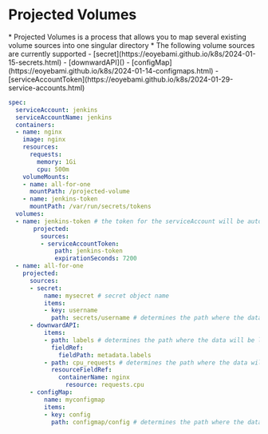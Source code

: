 <h1>Projected Volumes</h1>
* Projected Volumes is a process that allows you to map several existing volume sources into one singular directory
* The following volume sources are currently supported
  - [secret](https://eoyebami.github.io/k8s/2024-01-15-secrets.html)
  - [downwardAPI]()
  - [configMap](https://eoyebami.github.io/k8s/2024-01-14-configmaps.html)
  - [serviceAccountToken](https://eoyebami.github.io/k8s/2024-01-29-service-accounts.html)

```yml
spec:
  serviceAccount: jenkins
  serviceAccountName: jenkins
  containers: 
  - name: nginx
    image: nginx
    resources:
      requests:
        memory: 1Gi
        cpu: 500m
    volumeMounts:
    - name: all-for-one
      mountPath: /projected-volume
    - name: jenkins-token
      mountPath: /var/run/secrets/tokens
  volumes:
  - name: jenkins-token # the token for the serviceAccount will be automounted and rotated at expiration by Token Request API
       projected:
         sources:
         - serviceAccountToken:
             path: jenkins-token
             expirationSeconds: 7200
  - name: all-for-one
    projected:
      sources:
      - secret:
          name: mysecret # secret object name
          items:
          - key: username
            path: secrets/username # determines the path where the data will be located at the mountPath of the pod
      - downwardAPI:
          items:
          - path: labels # determines the path where the data will be located at the mountPath of the pod
            fieldRef:
              fieldPath: metadata.labels
          - path: cpu_requests # determines the path where the data will be located at the mountPath of the pod
            resourceFieldRef:
              containerName: nginx
                resource: requests.cpu
      - configMap:
          name: myconfigmap
          items:
          - key: config
            path: configmap/config # determines the path where the data will be located at the mountPath of the pod
```

